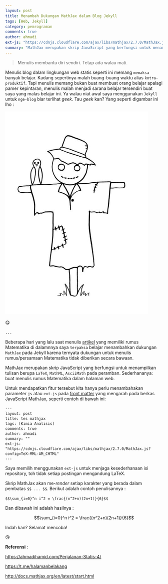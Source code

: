 ```yaml
---
layout: post
title: Menambah Dukungan MathJax dalam Blog Jekyll 
tags: [Web, Jekyll]
category: pemrograman
comments: true
author: ahmadi
ext-js: "https://cdnjs.cloudflare.com/ajax/libs/mathjax/2.7.0/MathJax.js?config=TeX-MML-AM_CHTML"
summary: "MathJax merupakan skrip JavaScript yang berfungsi untuk menampilkan tulisan berupa LaTeX, MathML, AsciiMath pada peramban. Sederhananya buat menulis rumus Matematika dalam halaman web."
--- 
```


> Menulis membantu diri sendiri. Tetap ada walau mati.

Menulis blog dalam lingkungan web statis seperti ini memang `memaksa` banyak belajar. Kadang sepertinya malah buang-buang waktu alias `kotra-produktif`. 
Tapi menulis memang bukan buat membuat orang belajar apalagi pamer kepintaran, menulis malah menjadi sarana belajar tersendiri buat saya yang malas belajar ini. Ya walau niat awal saya menggunakan `Jekyll` untuk `nge-blog` biar terlihat *geek*. Tau *geek* kan? Yang seperti digambar ini lho :

![](/img/ps4-bebegik.jpg) 

😋

`...`

Beberapa hari yang lalu saat menulis [artikel](https://ahmadihamid.com/Perjalanan-Statis-4/) yang memiliki rumus Matematika di dalamnnya saya `terpaksa` belajar menambahkan dukungan `MathJax` pada Jekyll karena ternyata dukungan untuk menulis rumus/persamaan Matematika tidak diberikan secara bawaan. 

MathJax merupakan skrip JavaScript yang berfungsi untuk menampilkan tulisan berupa `LaTeX`, `MathML`, `AsciiMath` pada peramban. Sederhananya: buat menulis rumus Matematika dalam halaman web.

Untuk mendapatkan fitur tersebut kita hanya perlu menambahakan parameter `js` atau `ext-js` pada [front matter](https://jekyllrb.com/docs/frontmatter/) yang mengarah pada berkas JavaScript MathJax, seperti contoh di bawah ini: 

```shell
---
layout: post
title: tes mathjax
tags: [Kimia Analisis]
comments: true
author: ahmadi
summary: ""
ext-js: "https://cdnjs.cloudflare.com/ajax/libs/mathjax/2.7.0/MathJax.js?config=TeX-MML-AM_CHTML"
--- 
```

Saya memilih menggunakan `ext-js` untuk menjaga kesederhanaan isi repository, toh tidak setiap postingan mengandung LaTeX.

Skrip MathJax akan me-*render* setiap karakter yang berada dalam pembatas `$$ ... $$`. Berikut adalah contoh penulisannya :  

`$$\sum_{i=0}^n i^2 = \frac{(n^2+n)(2n+1)}{6}$$`

Dan dibawah ini adalah hasilnya :

$$\sum_{i=0}^n i^2 = \frac{(n^2+n)(2n+1)}{6}$$


Indah kan?
Selamat mencoba!

😘

**Referensi** :

<https://ahmadihamid.com/Perjalanan-Statis-4/>

<https://t.me/halamanbelakang>

<http://docs.mathjax.org/en/latest/start.html>

